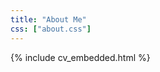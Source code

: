 ```yaml
---
title: "About Me"
css: ["about.css"]
---
```

<div class="col s12" markdown="1">

<!-- Here is my <a href="https://drive.google.com/open?id={{site.cv_google_fileId}}" target="_blank"><b>Resume</b></a>: -->

{% include cv_embedded.html %}

</div>

